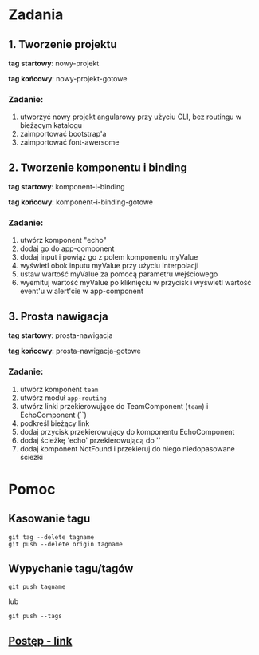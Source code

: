 # Zadania
## 1. Tworzenie projektu
**tag startowy**: nowy-projekt

**tag końcowy**: nowy-projekt-gotowe

### Zadanie:
1. utworzyć nowy projekt angularowy przy użyciu CLI, bez routingu w bieżącym katalogu
1. zaimportować bootstrap'a
1. zaimportować font-awersome

## 2. Tworzenie komponentu i binding
**tag startowy**: komponent-i-binding

**tag końcowy**: komponent-i-binding-gotowe

### Zadanie:
1. utwórz komponent "echo"
1. dodaj go do app-component
1. dodaj input i powiąż go z polem komponentu myValue
1. wyświetl obok inputu myValue przy użyciu interpolacji
1. ustaw wartość myValue za pomocą parametru wejściowego
1. wyemituj wartość myValue po kliknięciu w przycisk i wyświetl wartość event'u w alert'cie w app-component

## 3. Prosta nawigacja
**tag startowy**: prosta-nawigacja

**tag końcowy**: prosta-nawigacja-gotowe

### Zadanie:
1. utwórz komponent `team`
1. utwórz moduł `app-routing`
1. utwórz linki przekierowujące do TeamComponent (`team`) i EchoComponent (``)
1. podkreśl bieżący link
1. dodaj przycisk przekierowujący do komponentu EchoComponent
1. dodaj ścieżkę 'echo' przekierowującą do ''
1. dodaj komponent NotFound i przekieruj do niego niedopasowane ścieżki

# Pomoc
## Kasowanie tagu

    git tag --delete tagname
    git push --delete origin tagname

## Wypychanie tagu/tagów

    git push tagname

lub

    git push --tags

## [Postęp - link](https://docs.google.com/spreadsheets/d/1nRTxDM1nSRz4mBU_tiln9GKsfncoPwonR0h6qGYxb_Q/edit#gid=285080725)

